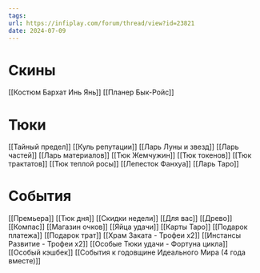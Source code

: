 ```yaml
---
tags: 
url: https://infiplay.com/forum/thread/view?id=23821
date: 2024-07-09
---
```

# Скины

[[Костюм Бархат Инь Янь]]
[[Планер Бык-Ройс]]
# Тюки
[[Тайный предел]]
[[Куль репутации]]
[[Ларь Луны и звезд]]
[[Ларь частей]]
[[Ларь материалов]]
[[Тюк Жемчужин]]
[[Тюк токенов]]
[[Тюк трактатов]]
[[Тюк теплой росы]]
[[Лепесток Фанхуа]]
[[Ларь Таро]]

# События
[[Премьера]]
[[Тюк дня]]
[[Скидки недели]]
[[Для вас]]
[[Древо]]
[[Компас]]
[[Магазин очков]]
[[Яйца удачи]]
[[Карты Таро]]
[[Подарок платежа]]
[[Подарок трат]]
[[Храм Заката - Трофеи х2]]
[[Инстансы Развитие - Трофеи х2]]
[[Особые Тюки удачи - Фортуна цикла]]
[[Особый кэшбек]]
[[События к годовщине Идеального Мира (4 года вместе)]]
